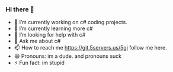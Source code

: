 ### Hi there 👋

- 🔭 I’m currently working on c# coding projects.
- 🌱 I’m currently learning more c#
- 🤔 I’m looking for help with c#
- 💬 Ask me about c#
- 📫 How to reach me https://git.5servers.us/5gi follow me here.
- 😄 Pronouns: im a dude. and pronouns suck
- ⚡ Fun fact: im stupid
